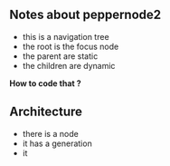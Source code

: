 ## Notes about peppernode2

* this is a navigation tree
* the root is the focus node
* the parent are static
* the children are dynamic

**How to code that ?**

## Architecture

* there is a node
* it has a generation
* it 


